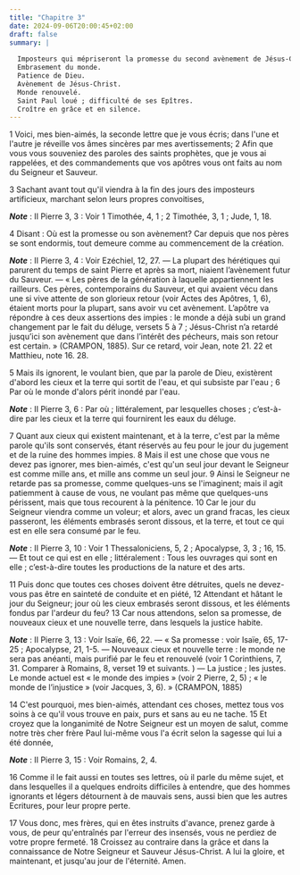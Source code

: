 ```yaml
---
title: "Chapitre 3"
date: 2024-09-06T20:00:45+02:00
draft: false
summary: |
  
  Imposteurs qui mépriseront la promesse du second avènement de Jésus-Christ.
  Embrasement du monde.
  Patience de Dieu.
  Avènement de Jésus-Christ.
  Monde renouvelé.
  Saint Paul loué ; difficulté de ses Epîtres.
  Croître en grâce et en silence.
---
```



1 Voici, mes bien-aimés, la seconde lettre que je vous écris; dans l'une et l'autre je réveille vos âmes sincères par mes avertissements; 2 Afin que vous vous souveniez des paroles des saints prophètes, que je vous ai rappelées, et des commandements que vos apôtres vous ont faits au nom du Seigneur et Sauveur.


3 Sachant avant tout qu'il viendra à la fin des jours des imposteurs artificieux, marchant selon leurs propres convoitises,

***Note*** :  II Pierre 3, 3 : Voir 1 Timothée, 4, 1 ; 2 Timothée, 3, 1 ; Jude, 1, 18.

4 Disant : Où est la promesse ou son avènement? Car depuis que nos pères se sont endormis, tout demeure comme au commencement de la création.

***Note*** :  II Pierre 3, 4 : Voir Ezéchiel, 12, 27. ― La plupart des hérétiques qui parurent du temps de saint Pierre et après sa mort, niaient l’avènement futur du Sauveur. ― « Les pères de la génération à laquelle appartiennent les railleurs. Ces pères, contemporains du Sauveur, et qui avaient vécu dans une si vive attente de son glorieux retour (voir Actes des Apôtres, 1, 6), étaient morts pour la plupart, sans avoir vu cet avènement. L’apôtre va répondre à ces deux assertions des impies : le monde a déjà subi un grand changement par le fait du déluge, versets 5 à 7 ; Jésus-Christ n’a retardé jusqu’ici son avènement que dans l’intérêt des pécheurs, mais son retour est certain. » (CRAMPON, 1885). Sur ce retard, voir Jean, note 21. 22 et Matthieu, note 16. 28.

5 Mais ils ignorent, le voulant bien, que par la parole de Dieu, existèrent d'abord les cieux et la terre qui sortit de l'eau, et qui subsiste par l'eau ; 6 Par où le monde d'alors périt inondé par l'eau.

***Note*** :  II Pierre 3, 6 : Par où ; littéralement, par lesquelles choses ; c’est-à-dire par les cieux et la terre qui fournirent les eaux du déluge.

7 Quant aux cieux qui existent maintenant, et à la terre, c'est par la même parole qu'ils sont conservés, étant réservés au feu pour le jour du jugement et de la ruine des hommes impies. 8 Mais il est une chose que vous ne devez pas ignorer, mes bien-aimés, c'est qu'un seul jour devant le Seigneur est comme mille ans, et mille ans comme un seul jour. 9 Ainsi le Seigneur ne retarde pas sa promesse, comme quelques-uns se l'imaginent; mais il agit patiemment à cause de vous, ne voulant pas même que quelques-uns périssent, mais que tous recourent à la pénitence. 10 Car le jour du Seigneur viendra comme un voleur; et alors, avec un grand fracas, les cieux passeront, les éléments embrasés seront dissous, et la terre, et tout ce qui est en elle sera consumé par le feu.

***Note*** :  II Pierre 3, 10 : Voir 1 Thessaloniciens, 5, 2 ; Apocalypse, 3, 3 ; 16, 15. ― Et tout ce qui est en elle ; littéralement : Tous les ouvrages qui sont en elle ; c’est-à-dire toutes les productions de la nature et des arts.


11 Puis donc que toutes ces choses doivent être détruites, quels ne devez-vous pas être en sainteté de conduite et en piété, 12 Attendant et hâtant le jour du Seigneur; jour où les cieux embrasés seront dissous, et les éléments fondus par l'ardeur du feu? 13 Car nous attendons, selon sa promesse, de nouveaux cieux et une nouvelle terre, dans lesquels la justice habite.

***Note*** :  II Pierre 3, 13 : Voir Isaïe, 66, 22. ― « Sa promesse : voir Isaïe, 65, 17-25 ; Apocalypse, 21, 1-5. ― Nouveaux cieux et nouvelle terre : le monde ne sera pas anéanti, mais purifié par le feu et renouvelé (voir 1 Corinthiens, 7, 31. Comparer à Romains, 8, verset 19 et suivants. ) ― La justice ; les justes. Le monde actuel est « le monde des impies » (voir 2 Pierre, 2, 5) ; « le monde de l’injustice » (voir Jacques, 3, 6). » (CRAMPON, 1885)


14 C'est pourquoi, mes bien-aimés, attendant ces choses, mettez tous vos soins à ce qu'il vous trouve en paix, purs et sans au eu ne tache. 15 Et croyez que la longanimité de Notre Seigneur est un moyen de salut, comme notre très cher frère Paul lui-même vous l'a écrit selon la sagesse qui lui a été donnée,

***Note*** :  II Pierre 3, 15 : Voir Romains, 2, 4.

16 Comme il le fait aussi en toutes ses lettres, où il parle du même sujet, et dans lesquelles il a quelques endroits difficiles à entendre, que des hommes ignorants et légers détournent à de mauvais sens, aussi bien que les autres Ecritures, pour leur propre perte.


17 Vous donc, mes frères, qui en êtes instruits d'avance, prenez garde à vous, de peur qu'entraînés par l'erreur des insensés, vous ne perdiez de votre propre fermeté. 18 Croissez au contraire dans la grâce et dans la connaissance de Notre Seigneur et Sauveur Jésus-Christ. A lui la gloire, et maintenant, et jusqu'au jour de l'éternité. Amen.
